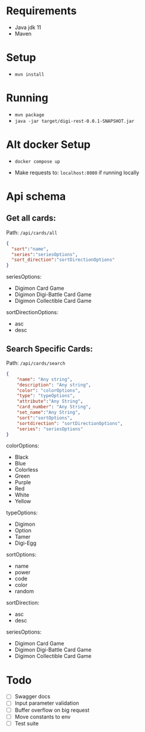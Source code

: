 # Requirements 
- Java jdk 11
- Maven 

# Setup
-  `mvn install`
# Running
- `mvn package`
- `java -jar target/digi-rest-0.0.1-SNAPSHOT.jar`

# Alt docker Setup
- `docker compose up`

- Make requests to: `localhost:8080` if running locally
# Api schema
## Get all cards: 
Path:
`/api/cards/all`


```json
{  
  "sort":"name",
  "series":"seriesOptions",
  "sort_direction":"sortDirectionOptions"
}
```


  seriesOptions:
  - Digimon Card Game
  - Digimon Digi-Battle Card Game
  - Digimon Collectible Card Game 

  sortDirectionOptions: 
  - asc
  - desc

## Search Specific Cards: 

Path:
`/api/cards/search`

```json 
{
    "name": "Any string",
    "description": "Any string",
    "color": "colorOptions",
    "type": "typeOptions",
    "attribute":"Any String",
    "card_number": "Any String",
    "set_name":"Any String",
    "sort":"sortOptions",
    "sortdirection": "sortDirectionOptions",
    "series": "seriesOptions"
}
```
colorOptions:
- Black
- Blue
- Colorless
- Green
- Purple
- Red
- White
- Yellow

typeOptions:
- Digimon
- Option
- Tamer
- Digi-Egg

sortOptions:
- name
- power
- code
- color
- random

sortDirection: 
- asc
- desc

seriesOptions:
- Digimon Card Game
- Digimon Digi-Battle Card Game
- Digimon Collectible Card Game 

# Todo
- [ ] Swagger docs
- [ ] Input parameter validation
- [ ] Buffer overflow on big request
- [ ] Move constants to env
- [ ] Test suite